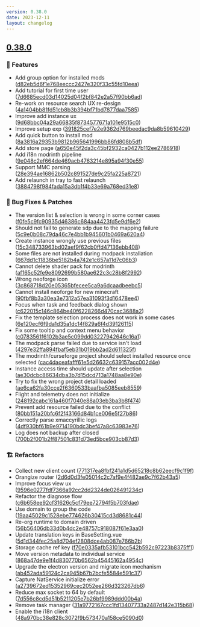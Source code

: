```yaml
---
version: 0.38.0
date: 2023-12-11
layout: changelog
---
```

## [0.38.0](#0.38.0)
### 🚀 Features

- Add group option for installed mods ([d82eb5d6f1e768eeccc2427e320f33c55fd10eea](https://github.com/Voxelum/x-minecraft-launcher/commit/d82eb5d6f1e768eeccc2427e320f33c55fd10eea))
- Add tutorial for first time user ([7d6685ecd03d14025d04f2bf842e2a57f90bb6ad](https://github.com/Voxelum/x-minecraft-launcher/commit/7d6685ecd03d14025d04f2bf842e2a57f90bb6ad))
- Re-work on resource search UX re-design ([4a1404bb81fd51cb8b3b394bf71bd7877daa7585](https://github.com/Voxelum/x-minecraft-launcher/commit/4a1404bb81fd51cb8b3b394bf71bd7877daa7585))
- Improve add instance ux ([9d68bbc04a29a66835f8734577671a101e9515c0](https://github.com/Voxelum/x-minecraft-launcher/commit/9d68bbc04a29a66835f8734577671a101e9515c0))
- Improve setup exp ([391825cef7e2e9362d769beedac9da8b59610429](https://github.com/Voxelum/x-minecraft-launcher/commit/391825cef7e2e9362d769beedac9da8b59610429))
- Add quick button to install mod ([8a3816a29353b9812b965641996bb86fd808b5df](https://github.com/Voxelum/x-minecraft-launcher/commit/8a3816a29353b9812b965641996bb86fd808b5df))
- Add store page ([a650e45f2da3c45bf2932ca0427b112ee2786918](https://github.com/Voxelum/x-minecraft-launcher/commit/a650e45f2da3c45bf2932ca0427b112ee2786918))
- Add i18n modrinth pipeline ([9e048c2ef664de469acb4763214e895a94f30e55](https://github.com/Voxelum/x-minecraft-launcher/commit/9e048c2ef664de469acb4763214e895a94f30e55))
- Support MMC parsing ([28e394ae16862b502c891527de9c25fa225a8721](https://github.com/Voxelum/x-minecraft-launcher/commit/28e394ae16862b502c891527de9c25fa225a8721))
- Add relaunch in tray to fast relaunch ([3884798f984fada15a3db1f4b33e69a768ed31e8](https://github.com/Voxelum/x-minecraft-launcher/commit/3884798f984fada15a3db1f4b33e69a768ed31e8))
### 🐛 Bug Fixes & Patches

- The version list & selection is wrong in some corner cases ([f0fe5c9fc90935d46386c684aa4423fd5e9df6e2](https://github.com/Voxelum/x-minecraft-launcher/commit/f0fe5c9fc90935d46386c684aa4423fd5e9df6e2))
- Should not fail to generate sdp due to the mapping failure ([5c9e0b08c79da46c7e4bb1b945601b0469a620a4](https://github.com/Voxelum/x-minecraft-launcher/commit/5c9e0b08c79da46c7e4bb1b945601b0469a620a4))
- Create instance wrongly use previous files ([15c348733963bd02aef9f62cb0ffd47136ebb408](https://github.com/Voxelum/x-minecraft-launcher/commit/15c348733963bd02aef9f62cb0ffd47136ebb408))
- Some files are not installed during modpack installation ([667dd1c11836be5182b4a742e1c657a11d7c06b3](https://github.com/Voxelum/x-minecraft-launcher/commit/667dd1c11836be5182b4a742e1c657a11d7c06b3))
- Cannot delete shader pack for modrinth ([af165c52fe9e8092699b580ae622c3c28b8f2992](https://github.com/Voxelum/x-minecraft-launcher/commit/af165c52fe9e8092699b580ae622c3c28b8f2992))
- Wrong neoforge icon ([3c868718d20e05365bfecee5ca9a6dcaadbeebc5](https://github.com/Voxelum/x-minecraft-launcher/commit/3c868718d20e05365bfecee5ca9a6dcaadbeebc5))
- Cannot install neoforge for new minecraft ([90fbf8b3a30ea3e7312a57ea31093f3d16478ee4](https://github.com/Voxelum/x-minecraft-launcher/commit/90fbf8b3a30ea3e7312a57ea31093f3d16478ee4))
- Focus when task and feedback dialog shown ([c622015c146c864be40f6228266d470cac3688a2](https://github.com/Voxelum/x-minecraft-launcher/commit/c622015c146c864be40f6228266d470cac3688a2))
- Fix the template selection process does not work in some cases ([6e120ecf6f9da1d35a1dc14f829a6f4d39126115](https://github.com/Voxelum/x-minecraft-launcher/commit/6e120ecf6f9da1d35a1dc14f829a6f4d39126115))
- Fix some tooltip and context menu behavior ([c0783561f6102b3ae5c099dd03227942646c16a1](https://github.com/Voxelum/x-minecraft-launcher/commit/c0783561f6102b3ae5c099dd03227942646c16a1))
- The modpack parse failed due to service isn't load ([4297e32ffa894fbaf5eb31b019bb2ad2d611325f](https://github.com/Voxelum/x-minecraft-launcher/commit/4297e32ffa894fbaf5eb31b019bb2ad2d611325f))
- The modrinth/curseforge project should select installed resource once selected ([cac4daceafafff61e5d26632c639157acc002d4e](https://github.com/Voxelum/x-minecraft-launcher/commit/cac4daceafafff61e5d26632c639157acc002d4e))
- Instance access time should update after selection ([ae30dcbc86634dba3b7d15dcd713a1748aa8e90e](https://github.com/Voxelum/x-minecraft-launcher/commit/ae30dcbc86634dba3b7d15dcd713a1748aa8e90e))
- Try to fix the wrong project detail loaded ([ae6ca62fa30cce2f6360533baafba5085eeb8559](https://github.com/Voxelum/x-minecraft-launcher/commit/ae6ca62fa30cce2f6360533baafba5085eeb8559))
- Flight and telemetry does not initialize ([248192cabc161a460f7040e88a03eb3ba3b8f474](https://github.com/Voxelum/x-minecraft-launcher/commit/248192cabc161a460f7040e88a03eb3ba3b8f474))
- Prevent add resource failed due to the conflict ([80bb151a20bfc6f2f43166d84b1ce006e5f27b86](https://github.com/Voxelum/x-minecraft-launcher/commit/80bb151a20bfc6f2f43166d84b1ce006e5f27b86))
- Correctly parse xmaccyrillic logs ([4df930bf61b9e9714190bdc3bef47a8c63983e76](https://github.com/Voxelum/x-minecraft-launcher/commit/4df930bf61b9e9714190bdc3bef47a8c63983e76))
- Log does not backup after closed ([700b2f001b2ff87501c831d73ed5bce903cb87d3](https://github.com/Voxelum/x-minecraft-launcher/commit/700b2f001b2ff87501c831d73ed5bce903cb87d3))
### 🏗️ Refactors

- Collect new client count ([771317ea8fbf241a1d5d65218c8b62eecf9c1f9f](https://github.com/Voxelum/x-minecraft-launcher/commit/771317ea8fbf241a1d5d65218c8b62eecf9c1f9f))
- Orangize router ([2d6d0d3fe05014c2c7af9e4f482ae9c7f62b43a5](https://github.com/Voxelum/x-minecraft-launcher/commit/2d6d0d3fe05014c2c7af9e4f482ae9c7f62b43a5))
- Improve focus view ux ([9596e0277fdf7366a92cc2dd2324de026491234c](https://github.com/Voxelum/x-minecraft-launcher/commit/9596e0277fdf7366a92cc2dd2324de026491234c))
- Refactor the diagnose flow ([c6b658ee92cf31626c5cf79ee72794f5b703fdae](https://github.com/Voxelum/x-minecraft-launcher/commit/c6b658ee92cf31626c5cf79ee72794f5b703fdae))
- Use domain to group the code ([19aa45029c1528ebe774626b30415cd3d8681c44](https://github.com/Voxelum/x-minecraft-launcher/commit/19aa45029c1528ebe774626b30415cd3d8681c44))
- Re-org runtime to domain driven ([56b56406db33d0b4dc2e48757c918087f61e3aa0](https://github.com/Voxelum/x-minecraft-launcher/commit/56b56406db33d0b4dc2e48757c918087f61e3aa0))
- Update translation keys in BaseSetting.vue ([5d1d344fec25a8d704ef2808dce4ab087e766b2b](https://github.com/Voxelum/x-minecraft-launcher/commit/5d1d344fec25a8d704ef2808dce4ab087e766b2b))
- Storage cache ref key ([f70e0335afb53101bcc542b592c97223b8375ff1](https://github.com/Voxelum/x-minecraft-launcher/commit/f70e0335afb53101bcc542b592c97223b8375ff1))
- Move version metadata to individual service ([868a47de9e1f4d830770b6562b45445162a4954c](https://github.com/Voxelum/x-minecraft-launcher/commit/868a47de9e1f4d830770b6562b45445162a4954c))
- Upgrade the electron version and migrate icon mechanism ([ab452ada59124c2ca945b67b2bcfe5584e591c37](https://github.com/Voxelum/x-minecraft-launcher/commit/ab452ada59124c2ca945b67b2bcfe5584e591c37))
- Capture NatService initialize error ([a2739672ed15352969cec2052ee266d323267db6](https://github.com/Voxelum/x-minecraft-launcher/commit/a2739672ed15352969cec2052ee266d323267db6))
- Reduce max socket to 64 by default ([7d556c8cd5d51b5211205e7b26bf9989ddd00b4a](https://github.com/Voxelum/x-minecraft-launcher/commit/7d556c8cd5d51b5211205e7b26bf9989ddd00b4a))
- Remove task manager ([31a9772167ccc1fd13407733a2487d142e315b68](https://github.com/Voxelum/x-minecraft-launcher/commit/31a9772167ccc1fd13407733a2487d142e315b68))
- Enable the i18n client ([48a970bc38e828c3072f9b573470a158ce5090d0](https://github.com/Voxelum/x-minecraft-launcher/commit/48a970bc38e828c3072f9b573470a158ce5090d0))
